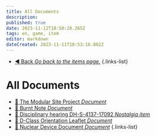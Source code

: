 ```yaml
---
title: All Documents
description: 
published: true
date: 2023-11-12T18:50:28.265Z
tags: en, game, item
editor: markdown
dateCreated: 2023-11-11T10:53:16.882Z
---
```


- [:arrow_backward: Back *Go back to the items page.*](https://wiki.scpcbm.com/en/game/items)
{.links-list}

# All Documents
- [📄 The Modular Site Project *Document*](/en/game/items/msp)
- [📜 Burnt Note *Document*](/en/game/items/burntnote)
- [📜 Disciplinary hearing DH-S-4137-17092 *Nostalgia item*](/en/game/items/disciplinary-hearing)
- [📃 D-Class Orientation Leaflet *Document*](/en/game/items/orientation-leaflet)
- [📄 Nuclear Device Document *Document*](/en/game/items/nuke-document)
{.links-list}
